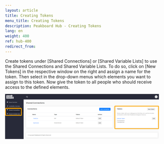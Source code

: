 ```yaml
---
layout: article
title: Creating Tokens
menu_title: Creating Tokens
description: Peakboard Hub - Creating Tokens
lang: en
weight: 400
ref: hub-400
redirect_from:
---
```

Create tokens under [Shared Connections] or [Shared Variable Lists] to use the Shared Connections and Shared Variable Lists. 
To do so, click on [New Tokens] in the respective window on the right and assign a name for the token. 
Then select in the drop-down menus which elements you want to assign to this token. 
Now give the token to all people who should receive access to the defined elements.

![Tokens for Shared Connections](/assets/images/hub/hub_tokens.png) 
